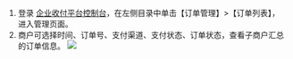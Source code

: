 1. 登录 [企业收付平台控制台]()，在左侧目录中单击【订单管理】>【订单列表】，进入管理页面。
2. 商户可选择时间、订单号、支付渠道、支付状态、订单状态，查看子商户汇总的订单信息。
![](https://main.qcloudimg.com/raw/344cf5ec2a6168bb3716acc0307fa529.png)
